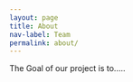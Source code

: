 ```yaml
---
layout: page
title: About
nav-label: Team
permalink: about/
---
```


The Goal of our project is to.....
